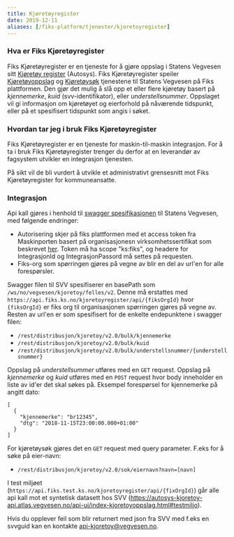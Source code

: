 ```yaml
---
title: Kjøretøyregister
date: 2019-12-11
aliases: [/fiks-platform/tjenester/kjoretoyregister]
---
```


### Hva er Fiks Kjøretøyregister
Fiks Kjøretøyregister er en tjeneste for å gjøre oppslag i Statens Vegvesen sitt [Kjøretøy register](https://autosys-kjoretoy-api.atlas.vegvesen.no/) (Autosys). Fiks Kjøretøyregister speiler [Kjøretøyoppslag](https://autosys-kjoretoy-api.atlas.vegvesen.no/api-ui/index-kjoretoyoppslag.html) og [Kjøretøysøk](https://autosys-kjoretoy-api.atlas.vegvesen.no/api-ui/index-kjoretoysok.html) tjenestene til Statens Vegvesen på Fiks plattformen. Den gjør det mulig å slå opp et eller flere kjøretøy basert på *kjennemerke*, *kuid* (svv-identifikator), eller *understellsnummer*. Oppslaget vil gi informasjon om kjøretøyet og eierforhold på nåværende tidspunkt, eller på et spesifisert tidspunkt som angis i søket.  

### Hvordan tar jeg i bruk Fiks Kjøretøyregister

Fiks Kjøretøyregister er en tjeneste for maskin-til-maskin integrasjon. For å ta i bruk Fiks Kjøretøyregister trenger du derfor at en leverandør av fagsystem utvikler en integrasjon tjenesten.

På sikt vil de bli vurdert å utvikle et administrativt grensesnitt mot Fiks Kjøretøyregister for kommuneansatte.
 
### Integrasjon
 
Api kall gjøres i henhold til [swagger spesifikasjonen](https://autosys-kjoretoy-api.atlas.vegvesen.no/swagger-ui/index-akf.html) til Statens Vegvesen, med følgende endringer:
  
  * Autorisering skjer på fiks plattformen med et access token fra Maskinporten basert på organisasjonesn virksomhetssertifikat som beskrevet [her](https://ks-no.github.io/fiks-plattform/integrasjoner/#integrasjon).
    Token må ha scope "ks:fiks", og headere for IntegrasjonId og IntegrasjonPassord må settes på requesten.
  * Fiks-org som spørringen gjøres på vegne av blir en del av url'en for alle forespørsler.
  
Swagger filen til SVV spesifiserer en basePath som `/ws/no/vegvesen/kjoretoy/felles/v2`. Denne må erstattes med `https://api.fiks.ks.no/kjoretoyregister/api/{fiksOrgId}` hvor `{fiksOrgId}` er fiks org til organisasjonen spørringen gjøres på vegne av. Resten av url'en er som spesifisert for de enkelte endepunktene i swagger filen:
  
  * `/rest/distribusjon/kjoretoy/v2.0/bulk/kjennemerke`
  * `/rest/distribusjon/kjoretoy/v2.0/bulk/kuid`
  * `/rest/distribusjon/kjoretoy/v2.0/bulk/understellsnummer/{understellsnummer}`

Oppslag på *understellsummer* utføres med en `GET` request. Oppslag på *kjennemerke* og *kuid* utføres med en `POST` request hvor body inneholder en liste av id'er det skal søkes på. Eksempel forespørsel for kjennemerke på angitt dato:
```
[
  { 
    "kjennemerke": "br12345",
    "dtg": "2018-11-15T23:00:00.000+01:00"
  }
]
```

For kjøretøysøk gjøres det en `GET` request med query parameter. F.eks for å søke på eier-navn:

  * `/rest/distribusjon/kjoretoy/v2.0/sok/eiernavn?navn=[navn]`

I test miljøet (`https://api.fiks.test.ks.no/kjoretoyregister/api/{fixOrgId}`) går alle api kall mot et syntetisk datasett hos SVV (https://autosys-kjoretoy-api.atlas.vegvesen.no/api-ui/index-kjoretoyoppslag.html#testmiljo).

Hvis du opplever feil som blir returnert med json fra SVV med f.eks en svvguid kan en kontakte api-kjoretoy@vegvesen.no.
